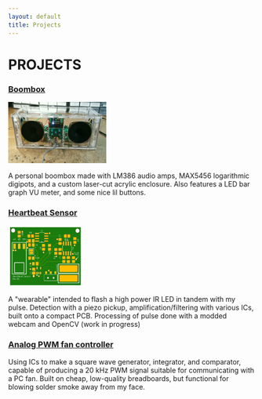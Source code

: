 ```yaml
---
layout: default
title: Projects
---
```


# PROJECTS

### [Boombox](/projects/boombox/)

<img src="../assets/boombox_still.PNG" alt="picture of the finished product" width="200" height="125">

A personal boombox made with LM386 audio amps, MAX5456 logarithmic digipots, and a custom laser-cut acrylic enclosure. Also features a LED bar graph VU meter, and some nice lil buttons.

### [Heartbeat Sensor](/projects/hrsense/)

<img src="../assets/HeartbeatSensor.png" alt="picture of the laid out board" width="150" height="125">

A "wearable" intended to flash a high power IR LED in tandem with my pulse. Detection with a piezo pickup, amplification/filtering with various ICs, built onto a compact PCB. Processing of pulse done with a modded webcam and OpenCV (work in progress)

### [Analog PWM fan controller](/projects/analog-PWM-gen/)

Using ICs to make a square wave generator, integrator, and comparator, capable of producing a 20 kHz PWM signal suitable for communicating with a PC fan. Built on cheap, low-quality breadboards, but functional for blowing solder smoke away from my face.
